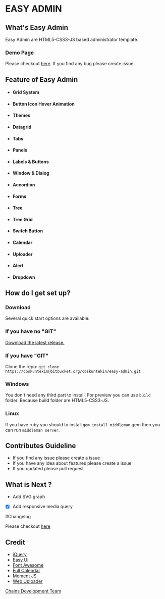 # EASY ADMIN

## What's Easy Admin

  Easy Admin are HTML5-CSS3-JS based administrator template.

### Demo Page

  Please checkout [here](http://easy-admin.aer​obatic.io/). If you find any bug please create issue. 

## Feature of Easy Admin

  - #### Grid System
  - #### Button Icon Hover Animation
  - #### Themes
  - #### Datagrid
  - #### Tabs
  - #### Panels
  - #### Labels & Buttons
  - #### Window & Dialog
  - #### Accordion
  - #### Forms
  - #### Tree
  - #### Tree Grid
  - #### Switch Button
  - #### Calendar
  - #### Uploader
  - #### Alert
  - #### Dropdown
  
## How do I get set up?

### Download

  Several quick start options are available:

### If you have no "GIT"

  [Download the latest release.](https://bitbucket.org/coskuntekin/easy-admin/get/v0.1.12.zip)

###  If you have "GIT"

  Clone the repo: `git clone https://coskuntekin@bitbucket.org/coskuntekin/easy-admin.git`

### Windows

  You don't need any third part to install. For preview you can use `build` folder. Because build folder are HTML5-CSS3-JS.

### Linux

  If you have ruby you should to install `gem install middleman` gem then you can run `middleman server`.

## Contributes Guideline

  * If you find any issue please create a issue
  * If you have any idea about features please create a issue
  * If you updated please pull request

## What is Next ?
 
  * Add SVG graph 
  * [x] Add responsive media query

#Changelog 
  
  Please checkout [here](https://bitbucket.org/coskuntekin/easy-admin/src/f4f9a91df08a6f8feecebc6cd6de3c8cae0b4c5a/CHANGELOG.md)

## Credit

* [jQuery](https://jquery.com/)
* [Easy UI](http://www.jeasyui.com/)
* [Font Awesome](http://fortawesome.github.io/Font-Awesome)
* [Full Calendar](http://fullcalendar.io/)
* [Moment JS](http://momentjs.com/)
* [Web Uploader](http://fex.baidu.com/webuploader/)

[Chains Development Team](http://qianchi.net/jsp/web/homepage)
